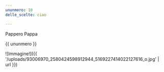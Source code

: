 ```yaml
---
ununmero: 10
delle_scelte: ciao

---
```

Pappero Pappa

{{ ununmero }}

![Immagine!]({{ '/uploads/93006970_2580424598912944_5169227414022127616_o.jpg' | url }})